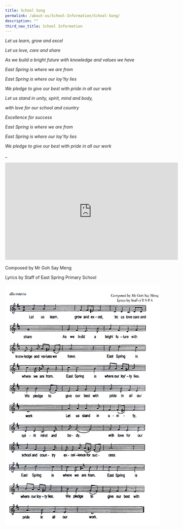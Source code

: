 ```yaml
---
title: School Song
permalink: /about-us/School-Information/School-Song/
description: ""
third_nav_title: School Information
---
```

_Let us learn, grow and excel_


_Let us love, care and share_

_As we build a bright future with knowledge and values we have_

_East Spring is where we are from_

_East Spring is where our loy'lty lies_

_We pledge to give our best with pride in all our work_

_Let us stand in unity, spirit, mind and body,_

_with love for our school and country_

_Excellence for success_

_East Spring is where we are from_

_East Spring is where our loy'lty lies_

_We pledge to give our best with pride in all our work_

_

<iframe width="560" height="315" src="https://www.youtube.com/embed/luAYbqOVMRc" title="YouTube video player" frameborder="0" allow="accelerometer; autoplay; clipboard-write; encrypted-media; gyroscope; picture-in-picture; web-share" allowfullscreen></iframe>

Composed by Mr Goh Say Meng

Lyrics by Staff of East Spring Primary School

![](/images/school%20song.jpeg)